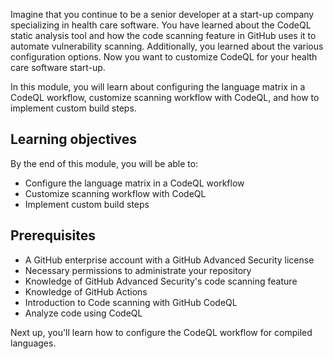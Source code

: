 Imagine that you continue to be a senior developer at a start-up company specializing in health care software. You have learned about the CodeQL static analysis tool and how the code scanning feature in GitHub uses it to automate vulnerability scanning. Additionally, you learned about the various configuration options. Now you want to customize CodeQL for your health care software start-up. 

In this module, you will learn about configuring the language matrix in a CodeQL workflow, customize scanning workflow with CodeQL, and how to implement custom build steps.

## Learning objectives

By the end of this module, you will be able to:

- Configure the language matrix in a CodeQL workflow
- Customize scanning workflow with CodeQL
- Implement custom build steps

## Prerequisites

- A GitHub enterprise account with a GitHub Advanced Security license
- Necessary permissions to administrate your repository
- Knowledge of GitHub Advanced Security's code scanning feature
- Knowledge of GitHub Actions
- Introduction to Code scanning with GitHub CodeQL
- Analyze code using CodeQL

Next up, you'll learn how to configure the CodeQL workflow for compiled languages.
